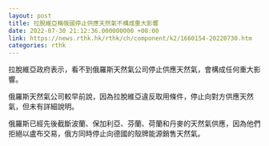 ```yaml
---
layout: post
title: 拉脫維亞稱俄國停止供應天然氣不構成重大影響
date: 2022-07-30 21:12:36.000000000 +08:00
link: https://news.rthk.hk/rthk/ch/component/k2/1660154-20220730.htm
categories: rthk
---
```


拉脫維亞政府表示，看不到俄羅斯天然氣公司停止供應天然氣，會構成任何重大影響。

俄羅斯天然氣公司較早前說，因為拉脫維亞違反取用條件，停止向對方供應天然氣，但未有詳細說明。

俄羅斯已經先後截斷波蘭、保加利亞、芬蘭、荷蘭和丹麥的天然氣供應，因為他們拒絕以盧布交易，俄方同時停止向德國的殼牌能源銷售天然氣。
